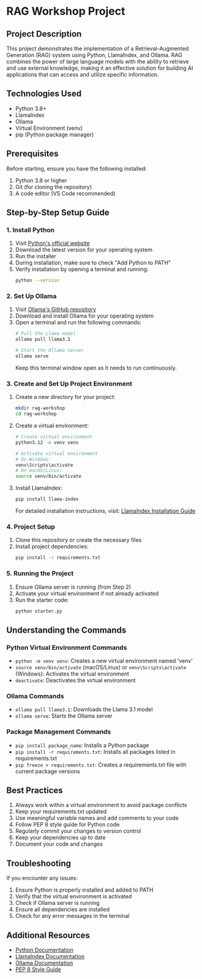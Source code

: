 # RAG Workshop Project

## Project Description
This project demonstrates the implementation of a Retrieval-Augmented Generation (RAG) system using Python, LlamaIndex, and Ollama. RAG combines the power of large language models with the ability to retrieve and use external knowledge, making it an effective solution for building AI applications that can access and utilize specific information.

## Technologies Used
- Python 3.8+
- LlamaIndex
- Ollama
- Virtual Environment (venv)
- pip (Python package manager)

## Prerequisites
Before starting, ensure you have the following installed:
1. Python 3.8 or higher
2. Git (for cloning the repository)
3. A code editor (VS Code recommended)

## Step-by-Step Setup Guide

### 1. Install Python
1. Visit [Python's official website](https://www.python.org/downloads/)
2. Download the latest version for your operating system
3. Run the installer
4. During installation, make sure to check "Add Python to PATH"
5. Verify installation by opening a terminal and running:
   ```bash
   python --version
   ```

### 2. Set Up Ollama
1. Visit [Ollama's GitHub repository](https://github.com/ollama/ollama)
2. Download and install Ollama for your operating system
3. Open a terminal and run the following commands:
   ```bash
   # Pull the Llama model
   ollama pull llama3.1
   
   # Start the Ollama server
   ollama serve
   ```
   Keep this terminal window open as it needs to run continuously.

### 3. Create and Set Up Project Environment
1. Create a new directory for your project:
   ```bash
   mkdir rag-workshop
   cd rag-workshop
   ```

2. Create a virtual environment:
   ```bash
   # Create virtual environment
   python3.12 -m venv venv
   
   # Activate virtual environment
   # On Windows:
   venv\Scripts\activate
   # On macOS/Linux:
   source venv/bin/activate
   ```

3. Install LlamaIndex:
   ```bash
   pip install llama-index
   ```
   For detailed installation instructions, visit: [LlamaIndex Installation Guide](https://docs.llamaindex.ai/en/stable/getting_started/installation/)

### 4. Project Setup
1. Clone this repository or create the necessary files
2. Install project dependencies:
   ```bash
   pip install -r requirements.txt
   ```

### 5. Running the Project
1. Ensure Ollama server is running (from Step 2)
2. Activate your virtual environment if not already activated
3. Run the starter code:
   ```bash
   python starter.py
   ```

## Understanding the Commands

### Python Virtual Environment Commands
- `python -m venv venv`: Creates a new virtual environment named 'venv'
- `source venv/bin/activate` (macOS/Linux) or `venv\Scripts\activate` (Windows): Activates the virtual environment
- `deactivate`: Deactivates the virtual environment

### Ollama Commands
- `ollama pull llama3.1`: Downloads the Llama 3.1 model
- `ollama serve`: Starts the Ollama server

### Package Management Commands
- `pip install package_name`: Installs a Python package
- `pip install -r requirements.txt`: Installs all packages listed in requirements.txt
- `pip freeze > requirements.txt`: Creates a requirements.txt file with current package versions

## Best Practices
1. Always work within a virtual environment to avoid package conflicts
2. Keep your requirements.txt updated
3. Use meaningful variable names and add comments to your code
4. Follow PEP 8 style guide for Python code
5. Regularly commit your changes to version control
6. Keep your dependencies up to date
7. Document your code and changes

## Troubleshooting
If you encounter any issues:
1. Ensure Python is properly installed and added to PATH
2. Verify that the virtual environment is activated
3. Check if Ollama server is running
4. Ensure all dependencies are installed
5. Check for any error messages in the terminal

## Additional Resources
- [Python Documentation](https://docs.python.org/)
- [LlamaIndex Documentation](https://docs.llamaindex.ai/)
- [Ollama Documentation](https://github.com/ollama/ollama)
- [PEP 8 Style Guide](https://peps.python.org/pep-0008/)
